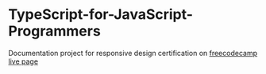 # TypeScript-for-JavaScript-Programmers
Documentation project for  responsive design certification on [freecodecamp](https://www.freecodecamp.org/learn/responsive-web-design/responsive-web-design-projects/build-a-technical-documentation-page)
[live page](https://kylekibet.github.io/TypeScript-for-JavaScript-Programmers/index.html)
